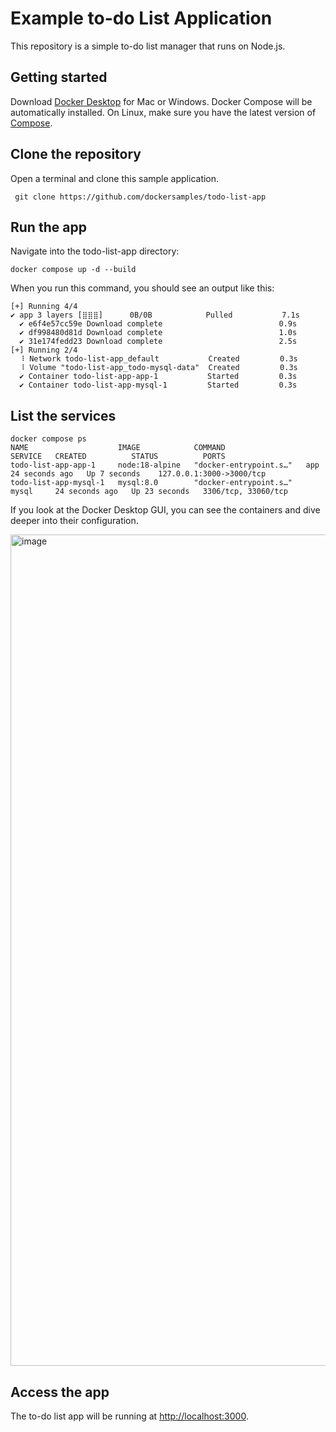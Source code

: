 # Example to-do List Application

This repository is a simple to-do list manager that runs on Node.js.

## Getting started

Download [Docker Desktop](https://www.docker.com/products/docker-desktop) for Mac or Windows. Docker Compose will be automatically installed. 
On Linux, make sure you have the latest version of [Compose](https://docs.docker.com/compose/install/).

## Clone the repository

Open a terminal and clone this sample application.

```
 git clone https://github.com/dockersamples/todo-list-app
```

## Run the app

Navigate into the todo-list-app directory:

```
docker compose up -d --build
```

When you run this command, you should see an output like this:

```
[+] Running 4/4
✔ app 3 layers [⣿⣿⣿]      0B/0B            Pulled           7.1s
  ✔ e6f4e57cc59e Download complete                          0.9s
  ✔ df998480d81d Download complete                          1.0s
  ✔ 31e174fedd23 Download complete                          2.5s
[+] Running 2/4
  ⠸ Network todo-list-app_default           Created         0.3s
  ⠸ Volume "todo-list-app_todo-mysql-data"  Created         0.3s
  ✔ Container todo-list-app-app-1           Started         0.3s
  ✔ Container todo-list-app-mysql-1         Started         0.3s
```

## List the services

```
docker compose ps
NAME                    IMAGE            COMMAND                  SERVICE   CREATED          STATUS          PORTS
todo-list-app-app-1     node:18-alpine   "docker-entrypoint.s…"   app       24 seconds ago   Up 7 seconds    127.0.0.1:3000->3000/tcp
todo-list-app-mysql-1   mysql:8.0        "docker-entrypoint.s…"   mysql     24 seconds ago   Up 23 seconds   3306/tcp, 33060/tcp
```

If you look at the Docker Desktop GUI, you can see the containers and dive deeper into their configuration.




<img width="1330" alt="image" src="https://github.com/dockersamples/todo-list-app/assets/313480/d85a4bcf-e2c3-4917-9220-7d9b9a78dc54">


## Access the app

The to-do list app will be running at [http://localhost:3000](http://localhost:3000).


